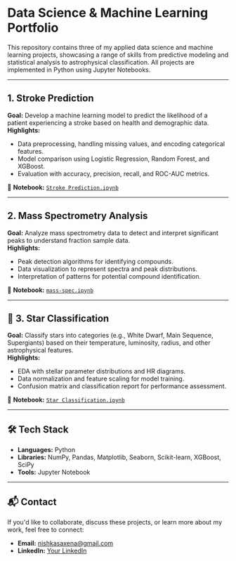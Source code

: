 # Data Science & Machine Learning Portfolio

This repository contains three of my applied data science and machine learning projects, showcasing a range of skills from predictive modeling and statistical analysis to astrophysical classification. 
All projects are implemented in Python using Jupyter Notebooks.

---

## 1. Stroke Prediction
**Goal:** Develop a machine learning model to predict the likelihood of a patient experiencing a stroke based on health and demographic data.  
**Highlights:**
- Data preprocessing, handling missing values, and encoding categorical features.
- Model comparison using Logistic Regression, Random Forest, and XGBoost.
- Evaluation with accuracy, precision, recall, and ROC-AUC metrics.

📂 **Notebook:** [`Stroke Prediction.ipynb`](Stroke%20Prediction-1.ipynb)

---

## 2. Mass Spectrometry Analysis
**Goal:** Analyze mass spectrometry data to detect and interpret significant peaks to understand fraction sample data.  
**Highlights:**
- Peak detection algorithms for identifying compounds.
- Data visualization to represent spectra and peak distributions.
- Interpretation of patterns for potential compound identification.

📂 **Notebook:** [`mass-spec.ipynb`](mass-spec-1.ipynb)

---

## 🌌 3. Star Classification
**Goal:** Classify stars into categories (e.g., White Dwarf, Main Sequence, Supergiants) based on their temperature, luminosity, radius, and other astrophysical features.  
**Highlights:**
- EDA with stellar parameter distributions and HR diagrams.
- Data normalization and feature scaling for model training.
- Confusion matrix and classification report for performance assessment.

📂 **Notebook:** [`Star Classification.ipynb`](Star%20Classification.ipynb)

---

## 🛠️ Tech Stack
- **Languages:** Python
- **Libraries:** NumPy, Pandas, Matplotlib, Seaborn, Scikit-learn, XGBoost, SciPy
- **Tools:** Jupyter Notebook

---

## 📬 Contact
If you'd like to collaborate, discuss these projects, or learn more about my work, feel free to connect:

- **Email:** nishkasaxena@gmail.com
- **LinkedIn:** [Your LinkedIn](https://linkedin.com/in/nishka-saxena)
